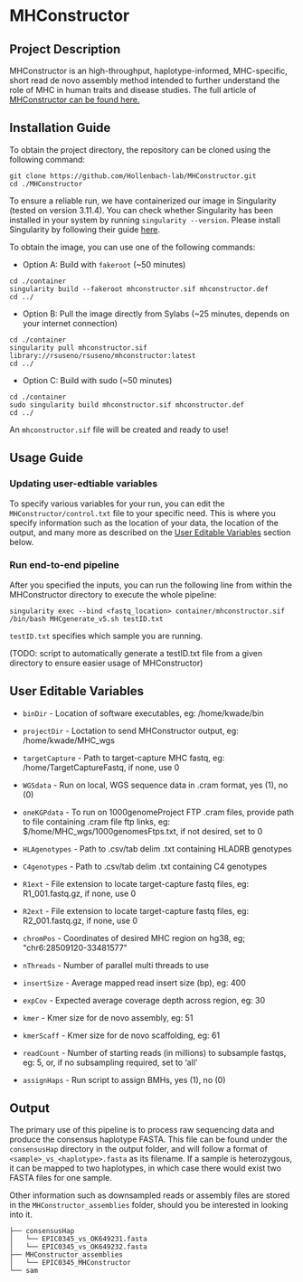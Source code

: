 # MHConstructor

## Project Description

MHConstructor is an high-throughput, haplotype-informed, MHC-specific, short read de novo assembly method intended to further understand the role of MHC in human traits and disease studies. The full article of [MHConstructor can be found here.](https://www.biorxiv.org/content/10.1101/2024.05.20.595060v1)

## Installation Guide
To obtain the project directory, the repository can be cloned using the following command:

```
git clone https://github.com/Hollenbach-lab/MHConstructor.git
cd ./MHConstructor
```

To ensure a reliable run, we have containerized our image in Singularity (tested on version 3.11.4). You can check whether Singularity has been installed in your system by running `singularity --version`. Please install Singularity by following their guide [here](https://docs.sylabs.io/guides/3.11/admin-guide/installation.html). 

To obtain the image, you can use one of the following commands:  
- Option A: Build with `fakeroot` (~50 minutes)
```
cd ./container
singularity build --fakeroot mhconstructor.sif mhconstructor.def
cd ../
```

- Option B: Pull the image directly from Sylabs (~25 minutes, depends on your internet connection)
```
cd ./container
singularity pull mhconstructor.sif library://rsuseno/rsuseno/mhconstructor:latest
cd ../
```
- Option C: Build with sudo (~50 minutes)
```
cd ./container
sudo singularity build mhconstructor.sif mhconstructor.def
cd ../
```
An `mhconstructor.sif` file will be created and ready to use!


## Usage Guide
### Updating user-edtiable variables
To specify various variables for your run, you can edit the `MHConstructor/control.txt` file to your specific need. This is where you specify information such as the location of your data, the location of the output, and many more as described on the [User Editable Variables](#user-editable-variables) section below.

### Run end-to-end pipeline
After you specified the inputs, you can run the following line from within the MHConstructor directory to execute the whole pipeline:

```
singularity exec --bind <fastq_location> container/mhconstructor.sif /bin/bash MHCgenerate_v5.sh testID.txt
```
`testID.txt` specifies which sample you are running.

(TODO: script to automatically generate a testID.txt file from a given directory to ensure easier usage of MHConstructor)

## User Editable Variables
- `binDir` - Location of software executables, eg: /home/kwade/bin
- `projectDir` - Loctation to send MHConstructor output, eg: 
/home/kwade/MHC_wgs
- `targetCapture` - Path to target-capture MHC fastq, eg: 
/home/TargetCaptureFastq, if none, use 0
- `WGSdata` - Run on local, WGS sequence data in .cram format, yes (1), no (0)
- `oneKGPdata` - To run on 1000genomeProject FTP .cram files, provide 
path to file containing .cram file ftp links, eg: 
$/home/MHC_wgs/1000genomesFtps.txt, if not desired, set to 0
- `HLAgenotypes` - Path to .csv/tab delim .txt containing HLADRB genotypes
- `C4genotypes` - Path to .csv/tab delim .txt containing C4 genotypes
- `R1ext` - File extension to locate target-capture fastq files, eg: R1_001.fastq.gz,
if none, use 0
- `R2ext` - File extension to locate target-capture fastq files, eg: R2_001.fastq.gz,
if none, use 0

- `chromPos` - Coordinates of desired MHC region on hg38, eg; 
"chr6:28509120-33481577"
- `nThreads` - Number of parallel multi threads to use
- `insertSize` - Average mapped read insert size (bp), eg: 400
- `expCov` - Expected average coverage depth across region, eg: 30
- `kmer` - Kmer size for de novo assembly, eg: 51
- `kmerScaff` - Kmer size for de novo scaffolding, eg: 61
- `readCount` - Number of starting reads (in millions) to subsample fastqs, eg: 
5, or, if no subsampling required, set to ‘all’
- `assignHaps` - Run script to assign BMHs, yes (1), no (0)


## Output
The primary use of this pipeline is to process raw sequencing data and produce the consensus haplotype FASTA. This file can be found under the `consensusHap` directory in the output folder, and will follow a format of `<sample>_vs_<haplotype>.fasta` as its filename. If a sample is heterozygous, it can be mapped to two haplotypes, in which case there would exist two FASTA files for one sample.

Other information such as downsampled reads or assembly files are stored in the `MHConstructor_assemblies` folder, should you be interested in looking into it.
```
├── consensusHap
│   └── EPIC0345_vs_OK649231.fasta
│   └── EPIC0345_vs_OK649232.fasta
├── MHConstructor_assemblies
│   └── EPIC0345_MHConstructor
└── sam
```
